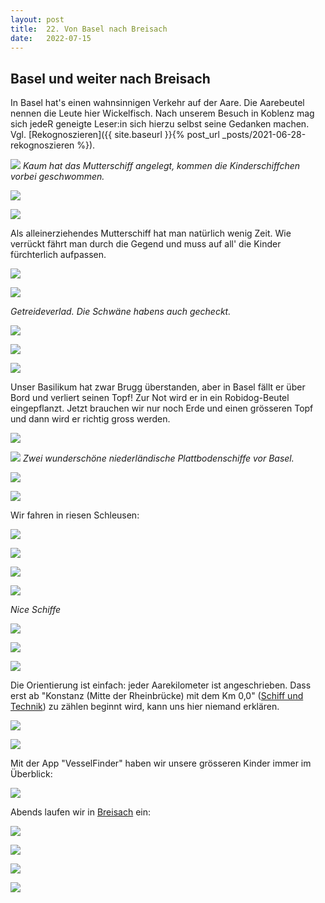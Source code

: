 ```yaml
---
layout: post
title:  22. Von Basel nach Breisach
date:   2022-07-15
---
```


##  Basel und weiter nach Breisach ##

In Basel hat's einen wahnsinnigen Verkehr auf der Aare. Die Aarebeutel nennen die Leute hier Wickelfisch. Nach unserem Besuch in Koblenz mag sich jedeR geneigte Leser:in sich hierzu selbst seine Gedanken machen.
Vgl. [Rekognoszieren]({{ site.baseurl }}{% post_url _posts/2021-06-28-rekognoszieren %}).

![](/img/20220715_ms_res_basel_0.jpg)
*Kaum hat das Mutterschiff angelegt, kommen die Kinderschiffchen vorbei geschwommen.*

![](/img/20220715_ms_res_basel_1.jpg)

![](/img/20220715_ms_res_basel_2.jpg)

Als alleinerziehendes Mutterschiff hat man natürlich wenig Zeit. Wie verrückt fährt man durch die Gegend und muss auf all' die Kinder fürchterlich aufpassen.

![](/img/20220715_ms_res_basel_3.jpg)

![](/img/20220715_ms_res_basel_4.jpg)

*Getreideverlad. Die Schwäne habens auch gecheckt.*

![](/img/20220715_ms_res_basel_5.jpg)

![](/img/20220715_ms_res_basel_6.jpg)

![](/img/20220715_ms_res_basel_8.jpg)

Unser Basilikum hat zwar Brugg überstanden, aber in Basel fällt er über Bord und verliert seinen Topf!
Zur Not wird er in ein Robidog-Beutel eingepflanzt. Jetzt brauchen wir nur noch Erde und einen grösseren Topf und dann wird er richtig gross werden.

![](/img/20220715_ms_res_basel_9.jpg)

![](/img/20220715_ms_res_basel_10.jpg)
*Zwei wunderschöne niederländische Plattbodenschiffe vor Basel.*

![](/img/20220715_ms_res_basel_11.jpg)

![](/img/20220715_ms_res_basel_12.jpg)

Wir fahren in riesen Schleusen:

![](/img/20220715_ms_res_basel_13.jpg)

![](/img/20220715_ms_res_basel_14.jpg)

![](/img/20220715_ms_res_basel_15.jpg)

![](/img/20220715_ms_res_basel_16.jpg)

*Nice Schiffe*

![](/img/20220715_ms_res_basel_17.jpg)

![](/img/20220715_ms_res_basel_18.jpg)

![](/img/20220715_ms_res_basel_19.jpg)

Die Orientierung ist einfach: jeder Aarekilometer ist angeschrieben.
Dass erst ab "Konstanz (Mitte der Rheinbrücke) mit dem Km 0,0" ([Schiff und Technik](http://www.schiffundtechnik.com/lexikon/r/rheinkilometrierung.html)) zu zählen beginnt wird, kann uns hier niemand erklären.

![](/img/20220715_ms_res_basel_20.jpg)

![](/img/20220715_ms_res_basel_21.jpg)

Mit der App "VesselFinder" haben wir unsere grösseren Kinder immer im Überblick:

![](/img/20220715_ms_res_basel_22.jpg)

Abends laufen wir in [Breisach](https://de.m.wikipedia.org/wiki/Breisach_am_Rhein) ein:

![](/img/20220715_ms_res_basel_23.jpg)

![](/img/20220715_ms_res_basel_24.jpg)

![](/img/20220715_ms_res_basel_25.jpg)

![](/img/20220715_ms_res_basel_26.jpg)

